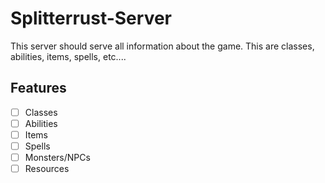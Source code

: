# Splitterrust-Server

This server should serve all information about the game. This are classes,
abilities, items, spells, etc....

## Features

- [ ] Classes
- [ ] Abilities
- [ ] Items
- [ ] Spells
- [ ] Monsters/NPCs
- [ ] Resources
